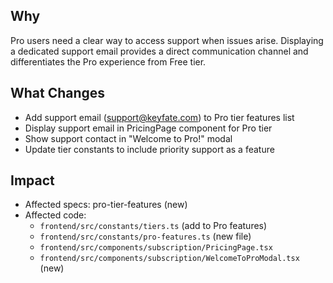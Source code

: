## Why

Pro users need a clear way to access support when issues arise. Displaying a dedicated support email provides a direct communication channel and differentiates the Pro experience from Free tier.

## What Changes

- Add support email (support@keyfate.com) to Pro tier features list
- Display support email in PricingPage component for Pro tier
- Show support contact in "Welcome to Pro!" modal
- Update tier constants to include priority support as a feature

## Impact

- Affected specs: pro-tier-features (new)
- Affected code: 
  - `frontend/src/constants/tiers.ts` (add to Pro features)
  - `frontend/src/constants/pro-features.ts` (new file)
  - `frontend/src/components/subscription/PricingPage.tsx`
  - `frontend/src/components/subscription/WelcomeToProModal.tsx` (new)
